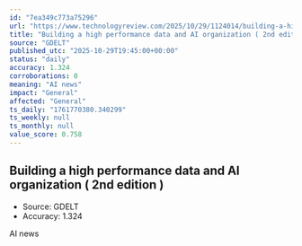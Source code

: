```yaml
---
id: "7ea349c773a75296"
url: "https://www.technologyreview.com/2025/10/29/1124014/building-a-high-performance-data-and-ai-organization-2nd-edition/"
title: "Building a high performance data and AI organization ( 2nd edition ) "
source: "GDELT"
published_utc: "2025-10-29T19:45:00+00:00"
status: "daily"
accuracy: 1.324
corroborations: 0
meaning: "AI news"
impact: "General"
affected: "General"
ts_daily: "1761770380.340299"
ts_weekly: null
ts_monthly: null
value_score: 0.758
---
```

## Building a high performance data and AI organization ( 2nd edition ) 

- Source: GDELT
- Accuracy: 1.324

AI news
